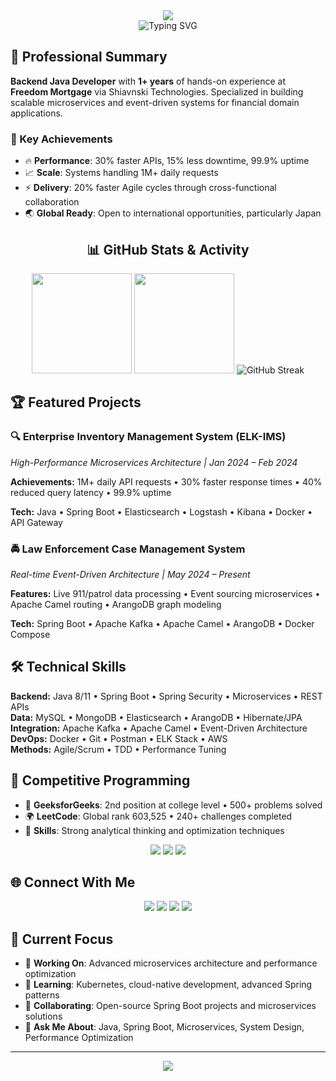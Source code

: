<div align="center">
  <img src="https://capsule-render.vercel.app/api?type=waving&color=gradient&customColorList=6,11,20&height=120&section=header&text=Soyam%20Kapasiya&fontSize=35&fontColor=fff&animation=twinkling&fontAlignY=32"/>
</div>

<div align="center">
  <img src="https://readme-typing-svg.herokuapp.com?font=Fira+Code&weight=500&size=22&pause=1000&color=00D9FF&center=true&vCenter=true&width=500&lines=Backend+Java+Developer;Microservices+Expert;1%2B+Years+Experience;Building+Scalable+Systems" alt="Typing SVG" />
</div>

## 🚀 Professional Summary

**Backend Java Developer** with **1+ years** of hands-on experience at **Freedom Mortgage** via Shiavnski Technologies. Specialized in building scalable microservices and event-driven systems for financial domain applications.

### 🎯 Key Achievements
- 🔥 **Performance**: 30% faster APIs, 15% less downtime, 99.9% uptime
- 📈 **Scale**: Systems handling 1M+ daily requests  
- ⚡ **Delivery**: 20% faster Agile cycles through cross-functional collaboration
- 🌏 **Global Ready**: Open to international opportunities, particularly Japan

<div align="center">
  
## 📊 GitHub Stats & Activity

<img height="160em" src="https://github-readme-stats.vercel.app/api?username=soyamkapasiya&show_icons=true&theme=radical&include_all_commits=true&count_private=true&hide_border=true"/>
<img height="160em" src="https://github-readme-stats.vercel.app/api/top-langs/?username=soyamkapasiya&layout=compact&langs_count=6&theme=radical&hide_border=true"/>

<img src="https://github-readme-streak-stats.herokuapp.com/?user=soyamkapasiya&theme=radical&hide_border=true" alt="GitHub Streak"/>

</div>

## 🏆 Featured Projects

### 🔍 Enterprise Inventory Management System (ELK-IMS)
*High-Performance Microservices Architecture | Jan 2024 – Feb 2024*

**Achievements:** 1M+ daily API requests • 30% faster response times • 40% reduced query latency • 99.9% uptime

**Tech:** Java • Spring Boot • Elasticsearch • Logstash • Kibana • Docker • API Gateway

### 🚔 Law Enforcement Case Management System  
*Real-time Event-Driven Architecture | May 2024 – Present*

**Features:** Live 911/patrol data processing • Event sourcing microservices • Apache Camel routing • ArangoDB graph modeling

**Tech:** Spring Boot • Apache Kafka • Apache Camel • ArangoDB • Docker Compose

## 🛠️ Technical Skills

**Backend:** Java 8/11 • Spring Boot • Spring Security • Microservices • REST APIs  
**Data:** MySQL • MongoDB • Elasticsearch • ArangoDB • Hibernate/JPA  
**Integration:** Apache Kafka • Apache Camel • Event-Driven Architecture  
**DevOps:** Docker • Git • Postman • ELK Stack • AWS  
**Methods:** Agile/Scrum • TDD • Performance Tuning

## 🏅 Competitive Programming

- 🥈 **GeeksforGeeks**: 2nd position at college level • 500+ problems solved
- 🌍 **LeetCode**: Global rank 603,525 • 240+ challenges completed
- 🧠 **Skills**: Strong analytical thinking and optimization techniques

<div align="center">
  <a href="https://leetcode.com/u/kapasiyag1/"><img src="https://img.shields.io/badge/LeetCode-FFA116?style=flat-square&logo=leetcode&logoColor=black"/></a>
  <a href="https://www.geeksforgeeks.org/user/kapasiyag1/"><img src="https://img.shields.io/badge/GeeksforGeeks-298D46?style=flat-square&logo=geeksforgeeks&logoColor=white"/></a>
  <a href="https://www.interviewbit.com/profile/kapasiyag1/"><img src="https://img.shields.io/badge/InterviewBit-87CEEB?style=flat-square&logo=interviewbit&logoColor=black"/></a>
</div>

## 🌐 Connect With Me

<div align="center">
  <a href="https://www.linkedin.com/in/soyam-kapasiya-25b9292a7/"><img src="https://img.shields.io/badge/LinkedIn-0077B5?style=for-the-badge&logo=linkedin&logoColor=white"/></a>
  <a href="https://soyamkapasiya.github.io/Portfolio/"><img src="https://img.shields.io/badge/Portfolio-FF5722?style=for-the-badge&logo=google-chrome&logoColor=white"/></a>
  <a href="mailto:soyamp323@gmail.com"><img src="https://img.shields.io/badge/Email-D14836?style=for-the-badge&logo=gmail&logoColor=white"/></a>
  <a href="https://twitter.com/kapasiyag1/"><img src="https://img.shields.io/badge/Twitter-1DA1F2?style=for-the-badge&logo=twitter&logoColor=white"/></a>
</div>

## 🎯 Current Focus

- 🔭 **Working On**: Advanced microservices architecture and performance optimization
- 🌱 **Learning**: Kubernetes, cloud-native development, advanced Spring patterns
- 👯 **Collaborating**: Open-source Spring Boot projects and microservices solutions
- 💬 **Ask Me About**: Java, Spring Boot, Microservices, System Design, Performance Optimization

---

<div align="center">
  <img src="https://komarev.com/ghpvc/?username=soyamkapasiya&label=Profile%20Views&color=brightgreen&style=flat-square"/>
</div>
